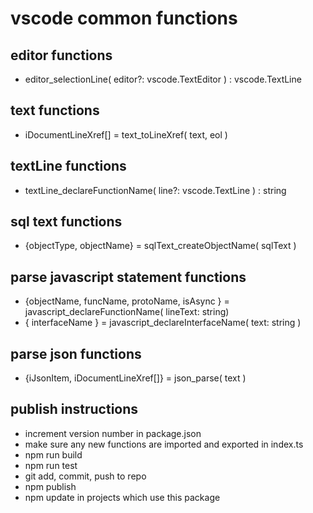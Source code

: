 # vscode common functions

## editor functions
* editor_selectionLine( editor?: vscode.TextEditor ) : vscode.TextLine

## text functions
* iDocumentLineXref[] = text_toLineXref( text, eol )

## textLine functions
* textLine_declareFunctionName( line?: vscode.TextLine ) : string

## sql text functions
* {objectType, objectName} = sqlText_createObjectName( sqlText )

## parse javascript statement functions
* {objectName, funcName, protoName, isAsync } = javascript_declareFunctionName( lineText: string)
* { interfaceName } = javascript_declareInterfaceName( text: string )

## parse json functions
* {iJsonItem, iDocumentLineXref[]} = json_parse( text )

## publish instructions
* increment version number in package.json
* make sure any new functions are imported and exported in index.ts
* npm run build
* npm run test
* git add, commit, push to repo
* npm publish
* npm update in projects which use this package
